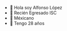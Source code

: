 - 👋 Hola soy Alfonso López
- 👀 Recién Egresado ISC
- 🌱 Méxicano
- 💞️ Tengo 28 años
<!---
AlfonsoLoopez/AlfonsoLoopez is a ✨ special ✨ repository because its `README.md` (this file) appears on your GitHub profile.
You can click the Preview link to take a look at your changes.
--->
